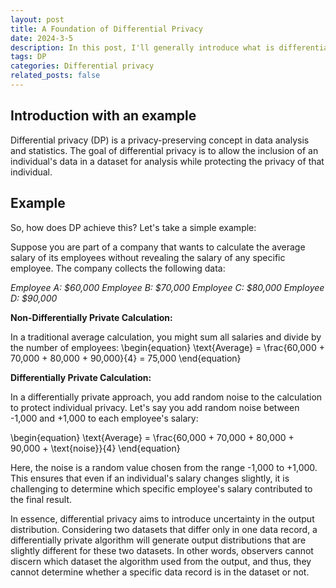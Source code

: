 ```yaml
---
layout: post
title: A Foundation of Differential Privacy
date: 2024-3-5
description: In this post, I'll generally introduce what is differential privacy with an example
tags: DP
categories: Differential privacy
related_posts: false
---
```

## Introduction with an example
Differential privacy (DP) is a privacy-preserving concept in data analysis and statistics. The goal of differential privacy is to allow the inclusion of an individual's data in a dataset for analysis while protecting the privacy of that individual.

## Example
So, how does DP achieve this? Let's take a simple example:

Suppose you are part of a company that wants to calculate the average salary of its employees without revealing the salary of any specific employee. The company collects the following data:

*Employee A: $60,000*
*Employee B: $70,000*
*Employee C: $80,000*
*Employee D: $90,000* 


**Non-Differentially Private Calculation:**

In a traditional average calculation, you might sum all salaries and divide by the number of employees:
\begin{equation}
\text{Average} = \frac{60,000 + 70,000 + 80,000 + 90,000}{4} = 75,000
\end{equation}

**Differentially Private Calculation:**

In a differentially private approach, you add random noise to the calculation to protect individual privacy. Let's say you add random noise between -1,000 and +1,000 to each employee's salary:

\begin{equation}
\text{Average} = \frac{60,000 + 70,000 + 80,000 + 90,000 + \text{noise}}{4}
\end{equation}

Here, the noise is a random value chosen from the range -1,000 to +1,000. This ensures that even if an individual's salary changes slightly, it is challenging to determine which specific employee's salary contributed to the final result.

In essence, differential privacy aims to introduce uncertainty in the output distribution. Considering two datasets that differ only in one data record, a differentially private algorithm will generate output distributions that are slightly different for these two datasets. In other words, observers cannot discern which dataset the algorithm used from the output, and thus, they cannot determine whether a specific data record is in the dataset or not.
